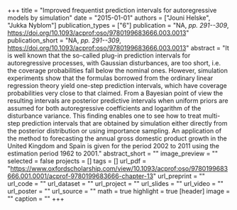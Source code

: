 +++
title = "Improved frequentist prediction intervals for autoregressive models by simulation"
date = "2015-01-01"
authors = ["Jouni Helske", "Jukka Nyblom"]
publication_types = ["6"]
publication = "NA, _pp. 291--309_, https://doi.org/10.1093/acprof:oso/9780199683666.003.0013"
publication_short = "NA, _pp. 291--309_, https://doi.org/10.1093/acprof:oso/9780199683666.003.0013"
abstract = "It is well known that the so-called plug-in prediction intervals for autoregressive processes, with Gaussian disturbances, are too short, i.e. the coverage probabilities fall below the nominal ones. However, simulation experiments show that the formulas borrowed from the ordinary linear regression theory yield one-step prediction intervals, which have coverage probabilities very close to that claimed. From a Bayesian point of view the resulting intervals are posterior predictive intervals when uniform priors are assumed for both autoregressive coefficients and logarithm of the disturbance variance. This finding enables one to see how to treat multi-step prediction intervals that are obtained by simulation either directly from the posterior distribution or using importance sampling. An application of the method to forecasting the annual gross domestic product growth in the United Kingdom and Spain is given for the period 2002 to 2011 using the estimation period 1962 to 2001."
abstract_short = ""
image_preview = ""
selected = false
projects = []
tags = []
url_pdf = "https://www.oxfordscholarship.com/view/10.1093/acprof:oso/9780199683666.001.0001/acprof-9780199683666-chapter-13"
url_preprint = ""
url_code = ""
url_dataset = ""
url_project = ""
url_slides = ""
url_video = ""
url_poster = ""
url_source = ""
math = true
highlight = true
[header]
image = ""
caption = ""
+++
